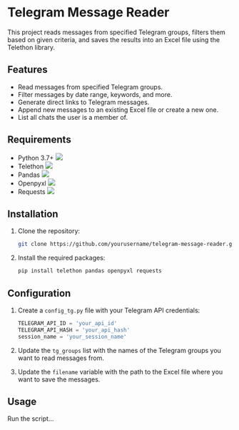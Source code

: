 # Telegram Message Reader

This project reads messages from specified Telegram groups, filters them based on given criteria, and saves the results into an Excel file using the Telethon library.

## Features

- Read messages from specified Telegram groups.
- Filter messages by date range, keywords, and more.
- Generate direct links to Telegram messages.
- Append new messages to an existing Excel file or create a new one.
- List all chats the user is a member of.

## Requirements

- Python 3.7+ ![](https://img.shields.io/badge/Python-3.10-black?style=flat&logo=python) 
- Telethon ![](https://img.shields.io/badge/Telethon-1.36.0-black?style=flat&logo=telethon) 
- Pandas ![](https://img.shields.io/badge/Pandas-2.2.2-black?style=flat&logo=pandas)
- Openpyxl ![](https://img.shields.io/badge/Openpyxl-3.1.4-black?style=flat&logo=openpyxl)
- Requests ![](https://img.shields.io/badge/Requests-2.32.3-black?style=flat&logo=Requests)

## Installation

1. Clone the repository:
    ```sh
    git clone https://github.com/yourusername/telegram-message-reader.git
    ```

2. Install the required packages:
    ```sh
    pip install telethon pandas openpyxl requests
    ```

## Configuration

1. Create a `config_tg.py` file with your Telegram API credentials:
    ```python
    TELEGRAM_API_ID = 'your_api_id'
    TELEGRAM_API_HASH = 'your_api_hash'
    session_name = 'your_session_name'
    ```

2. Update the `tg_groups` list with the names of the Telegram groups you want to read messages from.

3. Update the `filename` variable with the path to the Excel file where you want to save the messages.

## Usage

Run the script...
 